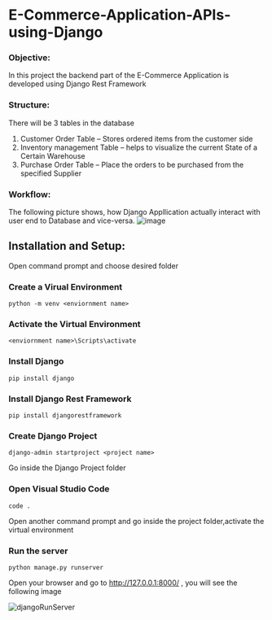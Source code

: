 # E-Commerce-Application-APIs-using-Django

### Objective:
In this project the backend part of the E-Commerce Application is developed using Django Rest Framework

### Structure:
There will be 3 tables in the database
1. Customer Order Table –  Stores ordered items from the customer side
2. Inventory management Table – helps to visualize the current State of a Certain Warehouse
3. Purchase Order Table – Place the orders to be purchased from the specified Supplier


### Workflow:
The following picture shows, how Django Appllication actually interact with user end to Database and vice-versa.
![image](https://user-images.githubusercontent.com/86600232/124011917-288a3980-d9fe-11eb-93ae-f1c93240da00.png)

## Installation and Setup: 
Open command prompt and choose desired folder

### Create a Virual Environment
```
python -m venv <enviornment name>
```

### Activate the Virtual Environment
```
<enviornment name>\Scripts\activate
```

### Install Django
```
pip install django
```

### Install Django Rest Framework
```
pip install djangorestframework
```

### Create Django Project
```
django-admin startproject <project name>
```

Go inside the Django Project folder

### Open Visual Studio Code
```
code .
```

Open another command prompt and go inside the project folder,activate the virtual environment

### Run the server
```
python manage.py runserver
```

Open your browser and go to http://127.0.0.1:8000/ , you will see the following image

![djangoRunServer](https://user-images.githubusercontent.com/86600232/124022576-9b99ad00-da0a-11eb-951d-641aab7fe79b.png)
